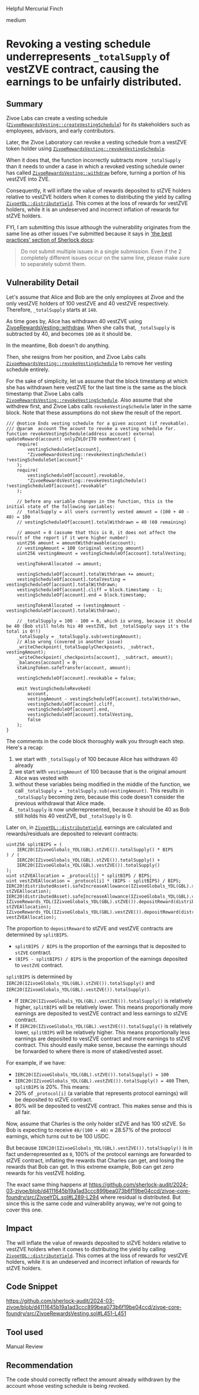 Helpful Mercurial Finch

medium

# Revoking a vesting schedule underrepresents `_totalSupply` of vestZVE contract, causing the earnings to be unfairly distributed.

## Summary

Zivoe Labs can create a vesting schedule ([`ZivoeRewardsVesting::createVestingSchedule`](https://github.com/sherlock-audit/2024-03-zivoe/blob/d4111645b19a1ad3ccc899bea073b6f19be04ccd/zivoe-core-foundry/src/ZivoeRewardsVesting.sol#L381-L381)) for its stakeholders such as employees, advisors, and early contributors.

Later, the Zivoe Laboratory can revoke a vesting schedule from a vestZVE token holder using [`ZivoeRewardsVesting::revokeVestingSchedule`](https://github.com/sherlock-audit/2024-03-zivoe/blob/d4111645b19a1ad3ccc899bea073b6f19be04ccd/zivoe-core-foundry/src/ZivoeRewardsVesting.sol#L429-L429).

When it does that, the function incorrectly subtracts more `_totalSupply` than it needs to under a case in which a revoked vesting schedule owner has called [`ZivoeRewardsVesting::withdraw`](https://github.com/sherlock-audit/2024-03-zivoe/blob/d4111645b19a1ad3ccc899bea073b6f19be04ccd/zivoe-core-foundry/src/ZivoeRewardsVesting.sol#L501) before, turning a portion of his vestZVE into ZVE.

Consequently, it will inflate the value of rewards deposited to stZVE holders relative to vestZVE holders when it comes to distributing the yield by calling [`ZivoeYDL::distributeYield`](https://github.com/sherlock-audit/2024-03-zivoe/blob/d4111645b19a1ad3ccc899bea073b6f19be04ccd/zivoe-core-foundry/src/ZivoeYDL.sol#L213-L213). This comes at the loss of rewards for vestZVE holders, while it is an undeserved and incorrect inflation of rewards for stZVE holders.

FYI, I am submitting this issue although the vulnerability originates from the same line as other issues I've submitted because it says in ['the best practices' section of Sherlock docs](https://docs.sherlock.xyz/audits/judging/judging#x.-best-practices):
> Do not submit multiple issues in a single submission. Even if the 2 completely different issues occur on the same line, please make sure to separately submit them.

## Vulnerability Detail

Let's assume that Alice and Bob are the only employees at Zivoe and the only vestZVE holders of 100 vestZVE and 40 vestZVE respectively. Therefore, `_totalSupply` starts at `140`.

As time goes by, Alice has withdrawn 40 vestZVE using [ZivoeRewardsVesting::withdraw](https://github.com/sherlock-audit/2024-03-zivoe/blob/d4111645b19a1ad3ccc899bea073b6f19be04ccd/zivoe-core-foundry/src/ZivoeRewardsVesting.sol#L501). When she calls that, `_totalSupply` is subtracted by 40, and becomes `100` as it should be.

In the meantime, Bob doesn't do anything.

Then, she resigns from her position, and Zivoe Labs calls [`ZivoeRewardsVesting::revokeVestingSchedule`](https://github.com/sherlock-audit/2024-03-zivoe/blob/d4111645b19a1ad3ccc899bea073b6f19be04ccd/zivoe-core-foundry/src/ZivoeRewardsVesting.sol#L429-L429) to remove her vesting schedule entirely.

For the sake of simplicity, let us assume that the block timestamp at which she has withdrawn here vestZVE for the last time is the same as the block timestamp that Zivoe Labs calls [`ZivoeRewardsVesting::revokeVestingSchedule`](https://github.com/sherlock-audit/2024-03-zivoe/blob/d4111645b19a1ad3ccc899bea073b6f19be04ccd/zivoe-core-foundry/src/ZivoeRewardsVesting.sol#L429-L429). Also assume that she withdrew first, and Zivoe Labs calls `revokeVestingSchedule` later in the same block. Note that these assumptions do not skew the result of the report.

```solidity
/// @notice Ends vesting schedule for a given account (if revokable).
/// @param  account The acount to revoke a vesting schedule for.
function revokeVestingSchedule(address account) external updateReward(account) onlyZVLOrITO nonReentrant {
    require(
        vestingScheduleSet[account], 
        "ZivoeRewardsVesting::revokeVestingSchedule() !vestingScheduleSet[account]"
    );
    require(
        vestingScheduleOf[account].revokable, 
        "ZivoeRewardsVesting::revokeVestingSchedule() !vestingScheduleOf[account].revokable"
    );
    
    // before any variable changes in the function, this is the initial state of the following variables:
    // _totalSupply = all users currently vested amount = (100 + 40 - 40) = 100
    // vestingScheduleOf[account].totalWithdrawn = 40 (60 remaining)

    // amount = 0 (assume that this is 0, it does not affect the result of the report if it were higher number)
    uint256 amount = amountWithdrawable(account);
    // vestingAmount = 100 (original vesting amount)
    uint256 vestingAmount = vestingScheduleOf[account].totalVesting;

    vestingTokenAllocated -= amount;

    vestingScheduleOf[account].totalWithdrawn += amount;
    vestingScheduleOf[account].totalVesting = vestingScheduleOf[account].totalWithdrawn;
    vestingScheduleOf[account].cliff = block.timestamp - 1;
    vestingScheduleOf[account].end = block.timestamp;

    vestingTokenAllocated -= (vestingAmount - vestingScheduleOf[account].totalWithdrawn);

    // _totalSupply = 100 - 100 = 0, which is wrong, because it should be 40 (Bob still holds his 40 vestZVE, but _totalSupply says it's the total is 0!!)
    _totalSupply = _totalSupply.sub(vestingAmount);
    // Also wrong (covered in another issue)
    _writeCheckpoint(_totalSupplyCheckpoints, _subtract, vestingAmount);        
    _writeCheckpoint(_checkpoints[account], _subtract, amount);
    _balances[account] = 0;
    stakingToken.safeTransfer(account, amount);

    vestingScheduleOf[account].revokable = false;

    emit VestingScheduleRevoked(
        account, 
        vestingAmount - vestingScheduleOf[account].totalWithdrawn, 
        vestingScheduleOf[account].cliff, 
        vestingScheduleOf[account].end, 
        vestingScheduleOf[account].totalVesting, 
        false
    );
}
```

The comments in the code block thoroughly walk you through each step. Here's a recap:
1. we start with `_totalSupply` of 100 because Alice has withdrawn 40 already
2. we start with `vestingAmount` of 100 because that is the original amount Alice was vested with
3. without these variables being modified in the middle of the function, we call `_totalSupply = _totalSupply.sub(vestingAmount)`. This results in `_totalSupply` becoming zero, because this code doesn't consider the previous withdrawal that Alice made.
4. `_totalSupply` is now underrepresented, because it should be 40 as Bob still holds his 40 vestZVE, but `_totalSupply` is 0.

Later on, in [`ZivoeYDL::distributeYield`](https://github.com/sherlock-audit/2024-03-zivoe/blob/d4111645b19a1ad3ccc899bea073b6f19be04ccd/zivoe-core-foundry/src/ZivoeYDL.sol#L250-L263), earnings are calculated and rewards/residuals are deposited to relevant contracts:

```solidity
uint256 splitBIPS = (
    IERC20(IZivoeGlobals_YDL(GBL).stZVE()).totalSupply() * BIPS
) / (
    IERC20(IZivoeGlobals_YDL(GBL).stZVE()).totalSupply() + 
    IERC20(IZivoeGlobals_YDL(GBL).vestZVE()).totalSupply()
);
uint stZVEAllocation = _protocol[i] * splitBIPS / BIPS;
uint vestZVEAllocation = _protocol[i] * (BIPS - splitBIPS) / BIPS;
IERC20(distributedAsset).safeIncreaseAllowance(IZivoeGlobals_YDL(GBL).stZVE(), stZVEAllocation);
IERC20(distributedAsset).safeIncreaseAllowance(IZivoeGlobals_YDL(GBL).vestZVE(),vestZVEAllocation);
IZivoeRewards_YDL(IZivoeGlobals_YDL(GBL).stZVE()).depositReward(distributedAsset, stZVEAllocation);
IZivoeRewards_YDL(IZivoeGlobals_YDL(GBL).vestZVE()).depositReward(distributedAsset, vestZVEAllocation);
```

The proportion to `depositReward` to stZVE and vestZVE contracts are determined by `splitBIPS`. 
- `splitBIPS / BIPS` is the proportion of the earnings that is deposited to `stZVE` contract.
- `(BIPS - splitBIPS) / BIPS` is the proportion of the earnings deposited to `vestZVE` contract. 
 
`splitBIPS` is determined by `IERC20(IZivoeGlobals_YDL(GBL).stZVE()).totalSupply()` and `IERC20(IZivoeGlobals_YDL(GBL).vestZVE()).totalSupply()`.
- If `IERC20(IZivoeGlobals_YDL(GBL).vestZVE()).totalSupply()` is relatively higher, `splitBIPS` will be relatively lower. This means proportionally more earnings are deposited to vestZVE contract and less earnings to stZVE contract.
- If `IERC20(IZivoeGlobals_YDL(GBL).vestZVE()).totalSupply()` is relatively lower, `splitBIPS` will be relatively higher. This means proportionally less earnings are deposited to vestZVE contract and more earnings to stZVE contract.
This should easily make sense, because the earnings should be forwarded to where there is more of staked/vested asset.

For example, if we have:
-  `IERC20(IZivoeGlobals_YDL(GBL).stZVE()).totalSupply() = 100`
-  `IERC20(IZivoeGlobals_YDL(GBL).vestZVE()).totalSupply() = 400`
Then, `splitBIPS` is 20%. This means: 
- 20% of `_protocol[i]` (a variable that represents protocol earnings) will be deposited to stZVE contract.
- 80% will be deposited to vestZVE contract.
This makes sense and this is all fair.

Now, assume that Charles is the only holder stZVE and has 100 stZVE. So Bob is expecting to receive `40/(100 + 40)` ≈ 28.57% of the protocol earnings, which turns out to be 100 USDC.

But because `IERC20(IZivoeGlobals_YDL(GBL).vestZVE()).totalSupply()` is in fact underrepresented as `0`, 100% of the protocol earnings are forwarded to stZVE contract, inflating the rewards that Charles can get, and losing the rewards that Bob can get. In this extreme example, Bob can get zero rewards for his vestZVE holding.

The exact same thing happens at https://github.com/sherlock-audit/2024-03-zivoe/blob/d4111645b19a1ad3ccc899bea073b6f19be04ccd/zivoe-core-foundry/src/ZivoeYDL.sol#L289-L294 where residual is distributed. But since this is the same code and vulnerability anyway, we're not going to cover this one.

## Impact

The will inflate the value of rewards deposited to stZVE holders relative to vestZVE holders when it comes to distributing the yield by calling [`ZivoeYDL::distributeYield`](https://github.com/sherlock-audit/2024-03-zivoe/blob/d4111645b19a1ad3ccc899bea073b6f19be04ccd/zivoe-core-foundry/src/ZivoeYDL.sol#L213-L213). This comes at the loss of rewards for vestZVE holders, while it is an undeserved and incorrect inflation of rewards for stZVE holders. 

## Code Snippet

https://github.com/sherlock-audit/2024-03-zivoe/blob/d4111645b19a1ad3ccc899bea073b6f19be04ccd/zivoe-core-foundry/src/ZivoeRewardsVesting.sol#L451-L451

## Tool used

Manual Review

## Recommendation

The code should correctly reflect the amount already withdrawn by the account whose vesting schedule is being revoked.